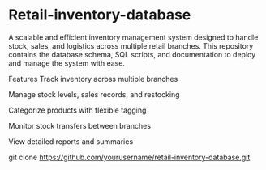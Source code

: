 # Retail-inventory-database
A scalable and efficient inventory management system designed to handle stock, sales, and logistics across multiple retail branches. This repository contains the database schema, SQL scripts, and documentation to deploy and manage the system with ease.

 Features
 Track inventory across multiple branches

 Manage stock levels, sales records, and restocking

 Categorize products with flexible tagging

 Monitor stock transfers between branches

View detailed reports and summaries

git clone https://github.com/yourusername/retail-inventory-database.git

